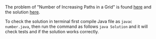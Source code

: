 The problem of "Number of Increasing Paths in a Grid" is found [here](https://leetcode.com/problems/number-of-increasing-paths-in-a-grid/description/) and the solution [here](https://github.com/aurimas13/Solutions-To-Problems/blob/main/LeetCode/Java%20Solutions/Number%20of%20Increasing%20Paths%20in%20a%20Grid/number.java).

To check the solution in terminal first compile Java file as `javac number.java`, then run the command as follows `java Solution` and it will check tests and if the solution works correctly.